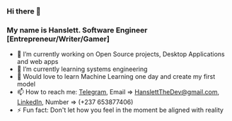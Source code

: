 ### Hi there 👋
<!-- 
**HanslettTheDev/HanslettTheDev** is a ✨ _special_ ✨ repository because its `README.md` (this file) appears on your GitHub profile. -->

### My name is Hanslett. Software Engineer [Entrepreneur/Writer/Gamer]

- 🔭 I’m currently working on Open Source projects, Desktop Applications and web apps
- 🌱 I’m currently learning systems engineering
- 🤔 Would love to learn Machine Learning one day and create my first model
- 📫 How to reach me: [Telegram](https://t.me/venomraider), Email => HanslettTheDev@gmail.com, [LinkedIn](https://www.linkedin.com/in/hanslett-thedev-36148b18b/), Number => (+237 653877406)
- ⚡ Fun fact: Don't let how you feel in the moment be aligned with reality
